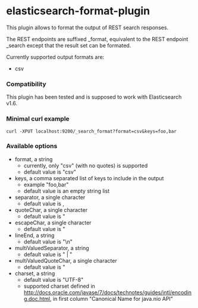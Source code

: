 # elasticsearch-format-plugin

This plugin allows to format the output of REST search responses.

The REST endpoints are suffixed _format, equivalent to the REST endpoint _search except that the result set can be formated.

Currently supported output formats are:
* csv

### Compatibility
This plugin has been tested and is supposed to work with Elasticsearch v1.6.

### Minimal curl example 

	curl -XPUT localhost:9200/_search_format?format=csv&keys=foo,bar

### Available options

* format, a string
  * currently, only "csv" (with no quotes) is supported
  * default value is "csv"
* keys, a comma separated list of keys to include in the output
  * example "foo,bar"
  * default value is an empty string list
* separator, a single character
  * default value is ,
* quoteChar, a single character
  * default value is "
* escapeChar, a single character
  * default value is "
* lineEnd, a string
  * default value is "\n"
* multiValuedSeparator, a string
  * default value is " | "
* multiValuedQuoteChar, a single character
  * default value is "
* charset, a string
  * default value is "UTF-8"
  * supported charset defined in http://docs.oracle.com/javase/7/docs/technotes/guides/intl/encoding.doc.html, in first column "Canonical Name for java.nio API"
